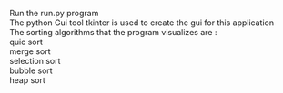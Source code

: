Run the run.py program <br />
The python Gui tool tkinter is used to create the gui for this application <br />
The sorting algorithms that the program visualizes are : <br />
quic sort <br />
merge sort <br />
selection sort <br />
bubble sort <br />
heap sort
